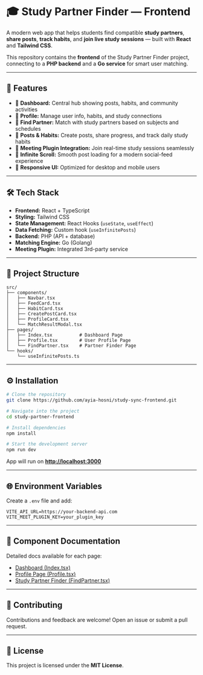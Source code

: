 # 🎓 Study Partner Finder — Frontend

A modern web app that helps students find compatible **study partners**, **share posts**, **track habits**, and **join live study sessions** — built with **React** and **Tailwind CSS**.

This repository contains the **frontend** of the Study Partner Finder project, connecting to a **PHP backend** and a **Go service** for smart user matching.

---

## 🚀 Features

* 🧩 **Dashboard:** Central hub showing posts, habits, and community activities
* 👤 **Profile:** Manage user info, habits, and study connections
* 🤝 **Find Partner:** Match with study partners based on subjects and schedules
* 💬 **Posts & Habits:** Create posts, share progress, and track daily study habits
* 🎥 **Meeting Plugin Integration:** Join real-time study sessions seamlessly
* 🔁 **Infinite Scroll:** Smooth post loading for a modern social-feed experience
* 📱 **Responsive UI:** Optimized for desktop and mobile users

---

## 🛠️ Tech Stack

* **Frontend:** React + TypeScript
* **Styling:** Tailwind CSS
* **State Management:** React Hooks (`useState`, `useEffect`)
* **Data Fetching:** Custom hook (`useInfinitePosts`)
* **Backend:** PHP (API + database)
* **Matching Engine:** Go (Golang)
* **Meeting Plugin:** Integrated 3rd-party service

---

## 📂 Project Structure

```
src/
├── components/
│   ├── Navbar.tsx
│   ├── FeedCard.tsx
│   ├── HabitCard.tsx
│   ├── CreatePostCard.tsx
│   ├── ProfileCard.tsx
│   └── MatchResultModal.tsx
├── pages/
│   ├── Index.tsx          # Dashboard Page
│   ├── Profile.tsx        # User Profile Page
│   └── FindPartner.tsx    # Partner Finder Page
└── hooks/
    └── useInfinitePosts.ts
```

---

## ⚙️ Installation

```bash
# Clone the repository
git clone https://github.com/ayia-hosni/study-sync-frontend.git

# Navigate into the project
cd study-partner-frontend

# Install dependencies
npm install

# Start the development server
npm run dev
```

App will run on **[http://localhost:3000](http://localhost:3000)**

---

## 🌐 Environment Variables

Create a `.env` file and add:

```
VITE_API_URL=https://your-backend-api.com
VITE_MEET_PLUGIN_KEY=your_plugin_key
```

---

## 📖 Component Documentation

Detailed docs available for each page:

* [Dashboard (Index.tsx)](#)
* [Profile Page (Profile.tsx)](#)
* [Study Partner Finder (FindPartner.tsx)](#)

---

## 🤝 Contributing

Contributions and feedback are welcome!
Open an issue or submit a pull request.

---

## 📜 License

This project is licensed under the **MIT License**.